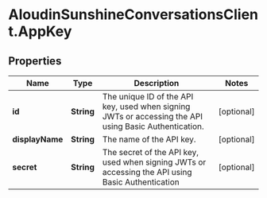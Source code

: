 # AloudinSunshineConversationsClient.AppKey

## Properties

Name | Type | Description | Notes
------------ | ------------- | ------------- | -------------
**id** | **String** | The unique ID of the API key, used when signing JWTs or accessing the API using Basic Authentication. | [optional] 
**displayName** | **String** | The name of the API key. | [optional] 
**secret** | **String** | The secret of the API key, used when signing JWTs or accessing the API using Basic Authentication | [optional] 


